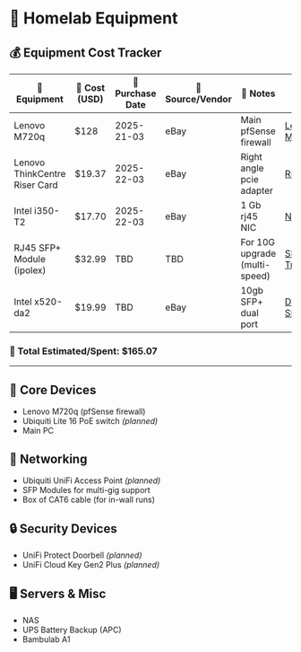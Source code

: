# 🧰 Homelab Equipment

## 💰 Equipment Cost Tracker

| 🧰 Equipment                  | 💸 Cost (USD) | 📅 Purchase Date | 🛒 Source/Vendor | 📌 Notes                      | 🔗 Links                                                                                                                                                                                                                                                                                                                                                                                             |
| ----------------------------- | ------------- | ---------------- | ---------------- | ----------------------------- | ---------------------------------------------------------------------------------------------------------------------------------------------------------------------------------------------------------------------------------------------------------------------------------------------------------------------------------------------------------------------------------------------------- |
| Lenovo M720q                  | $128          | 2025-21-03       | eBay             | Main pfSense firewall         | [Lenovo M720q](https://www.ebay.com/itm/267187788711)                                                                                                                                                                                                                                                                                                                                                |
| Lenovo ThinkCentre Riser Card | $19.37        | 2025-22-03       | eBay             | Right angle pcie adapter      | [Riser Card](https://www.ebay.com/itm/405330672390?var=675531770825)                                                                                                                                                                                                                                                                                                                                 |
| Intel i350-T2                 | $17.70        | 2025-22-03       | eBay             | 1 Gb rj45 NIC                 | [NIC](https://www.ebay.com/itm/135251686015)                                                                                                                                                                                                                                                                                                                                                         |
| RJ45 SFP+ Module (ipolex)     | $32.99        | TBD              | TBD              | For 10G upgrade (multi-speed) | [SFP+ Transciever](https://www.amazon.com/ipolex-10GBase-T-Transceiver-SFP-10G-T-S-Supermicro/dp/B01M5LIUK5?pd_rd_w=uI8Lx&content-id=amzn1.sym.bb21fc54-1dd8-448e-92bb-2ddce187f4ac%3Aamzn1.symc.40e6a10e-cbc4-4fa5-81e3-4435ff64d03b&pf_rd_p=bb21fc54-1dd8-448e-92bb-2ddce187f4ac&pf_rd_r=MQ93VSRVWYW5AQ3ZQH11&pd_rd_wg=k5Quj&pd_rd_r=7e7be5a9-ca58-4111-b4d0-6af7ef38b65f&pd_rd_i=B01M5LIUK5&th=1) |
| Intel x520-da2                | $19.99        | TBD              | eBay             | 10gb SFP+ dual port           | [Dual Port SFP+](https://www.ebay.com/itm/135251686015)                                                                                                                                                                                                                                                                                                                                              |

### 🧾 Total Estimated/Spent: **$165.07**

---

## 🔌 Core Devices
- Lenovo M720q (pfSense firewall)
- Ubiquiti Lite 16 PoE switch *(planned)*
- Main PC

## 📡 Networking
- Ubiquiti UniFi Access Point *(planned)*
- SFP Modules for multi-gig support
- Box of CAT6 cable (for in-wall runs)

## 🔒 Security Devices
- UniFi Protect Doorbell *(planned)*
- UniFi Cloud Key Gen2 Plus *(planned)*

## 🖥️ Servers & Misc
- NAS 
- UPS Battery Backup (APC)
- Bambulab A1